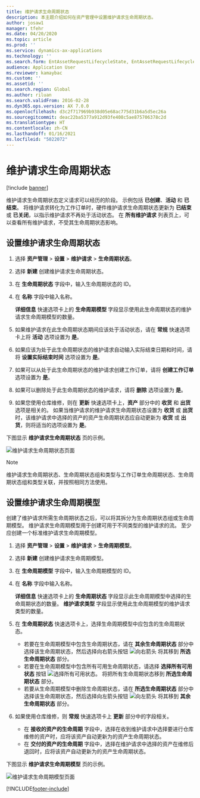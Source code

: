 ```yaml
---
title: 维护请求生命周期状态
description: 本主题介绍如何在资产管理中设置维护请求生命周期状态。
author: josaw1
manager: tfehr
ms.date: 04/20/2020
ms.topic: article
ms.prod: ''
ms.service: dynamics-ax-applications
ms.technology: ''
ms.search.form: EntAssetRequestLifecycleState, EntAssetRequestLifecycleModel
audience: Application User
ms.reviewer: kamaybac
ms.custom: ''
ms.assetid: ''
ms.search.region: Global
ms.author: riluan
ms.search.validFrom: 2016-02-28
ms.dyn365.ops.version: AX 7.0.0
ms.openlocfilehash: d3c2f717969b938d05e68ac775d31b6a5d5ec26a
ms.sourcegitcommit: deac22ba5377a912d93fe408c5ae875706378c2d
ms.translationtype: HT
ms.contentlocale: zh-CN
ms.lasthandoff: 01/16/2021
ms.locfileid: "5022072"
---
```

# <a name="maintenance-request-lifecycle-states"></a>维护请求生命周期状态

[!include [banner](../../includes/banner.md)]

 


维护请求生命周期状态定义请求可以经历的阶段。 示例包括 **已创建**、**活动** 和 **已结束**。 将维护请求转化为工作订单时，硬件维护请求生命周期状态更新为 **已结束** 或 **已关闭**，以指示维护请求不再处于活动状态。 在 **所有维护请求** 列表页上，可以查看所有维护请求，不受其生命周期状态影响。

## <a name="set-up-maintenance-request-lifecycle-states"></a>设置维护请求生命周期状态

1. 选择 **资产管理** \> **设置** \> **维护请求** \> **生命周期状态**。
2. 选择 **新建** 创建维护请求生命周期状态。
3. 在 **生命周期状态** 字段中，输入生命周期状态的 ID。
4. 在 **名称** 字段中输入名称。

    **详细信息** 快速选项卡上的 **生命周期模型** 字段显示使用此生命周期状态的维护请求生命周期模型的数量。

5. 如果维护请求在此生命周期状态期间应该处于活动状态，请在 **常规** 快速选项卡上将 **活动** 选项设置为 **是**。
6. 如果应该为处于此生命周期状态的维护请求自动输入实际结束日期和时间，请将 **设置实际结束时间** 选项设置为 **是**。
7. 如果可以从处于此生命周期状态的维护请求创建工作订单，请将 **创建工作订单** 选项设置为 **是**。
8. 如果可以删除处于此生命周期状态的维护请求，请将 **删除** 选项设置为 **是**。
9. 如果您使用仓库维修，则在 **更新** 快速选项卡上，**资产** 部分中的 **收货** 和 **出货** 选项是相关的。 如果当维护请求的维护请求生命周期状态设置为 **收货** 或 **出货** 时，该维护请求中选择的资产的资产生命周期状态应自动更新为 **收货** 或 **出货**，则将适当的选项设置为 **是**。

下图显示 **维护请求生命周期状态** 页的示例。

![维护请求生命周期状态页面](media/02-setup-for-requests.png)

> [!NOTE]
> 维护请求生命周期状态、生命周期状态组和类型与工作订单生命周期状态、生命周期状态组和类型关联，并按照相同方法使用。 

## <a name="set-up-maintenance-request-lifecycle-models"></a>设置维护请求生命周期模型

创建了维护请求所需生命周期状态之后，可以将其拆分为生命周期状态组或生命周期模型。 维护请求生命周期模型用于创建可用于不同类型的维护请求的流。 至少应创建一个标准维护请求生命周期模型。

1. 选择 **资产管理** \> **设置** \> **维护请求** \> **生命周期模型**。
2. 选择 **新建** 创建维护请求生命周期模型。
3. 在 **生命周期模型** 字段中，输入生命周期模型的 ID。
4. 在 **名称** 字段中输入名称。

    **详细信息** 快速选项卡上的 **生命周期状态** 字段显示此生命周期模型中选择的生命周期状态的数量。 **维护请求类型** 字段显示使用此生命周期模型的维护请求类型的数量。

5. 在 **生命周期状态** 快速选项卡上，选择生命周期模型中应包含的生命周期状态。

    - 若要在生命周期模型中包含生命周期状态，请在 **其余生命周期状态** 部分中选择该生命周期状态，然后选择向右箭头按钮 ![向右箭头](media/03-setup-for-requests.png) 将其移到 **所选生命周期状态** 部分。
    - 若要在生命周期模型中包含所有可用生命周期状态，请选择 **选择所有可用状态** 按钮 ![选择所有可用状态](media/04-setup-for-requests.png)。 将把所有生命周期状态移到 **所选生命周期状态** 部分。
    - 若要从生命周期模型中删除生命周期状态，请在 **所选生命周期状态** 部分中选择该生命周期状态，然后选择向左箭头按钮 ![向左箭头](media/05-setup-for-requests.png) 将其移到 **其余生命周期状态** 部分。

6. 如果使用仓库维修，则 **常规** 快速选项卡上 **更新** 部分中的字段相关。

    - 在 **接收的资产的生命周期** 字段中，选择在收到维护请求中选择要进行仓库维修的资产时，应将该资产自动更新为的资产生命周期状态。
    - 在 **交付的资产的生命周期** 字段中，选择在维护请求中选择的资产在维修后退回时，应将该资产自动更新为的资产生命周期状态。

下图显示 **维护请求生命周期模型** 页的示例。

![维护请求生命周期模型页面](media/06-setup-for-requests.png)


[!INCLUDE[footer-include](../../../includes/footer-banner.md)]